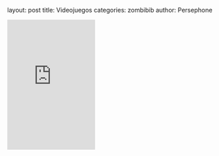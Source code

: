 layout: post
title: Videojuegos
categories: zombibib
author: Persephone

<iframe src='https://cdn.knightlab.com/libs/timeline3/latest/embed/index.html?source=1xD3KTucGfDLnQFK_I2IxfOlsthIUvupxVIOMxN_7Ab0&font=Default&lang=en&initial_zoom=2&height=300' width='40%' height='300' webkitallowfullscreen mozallowfullscreen allowfullscreen frameborder='0'></iframe>
